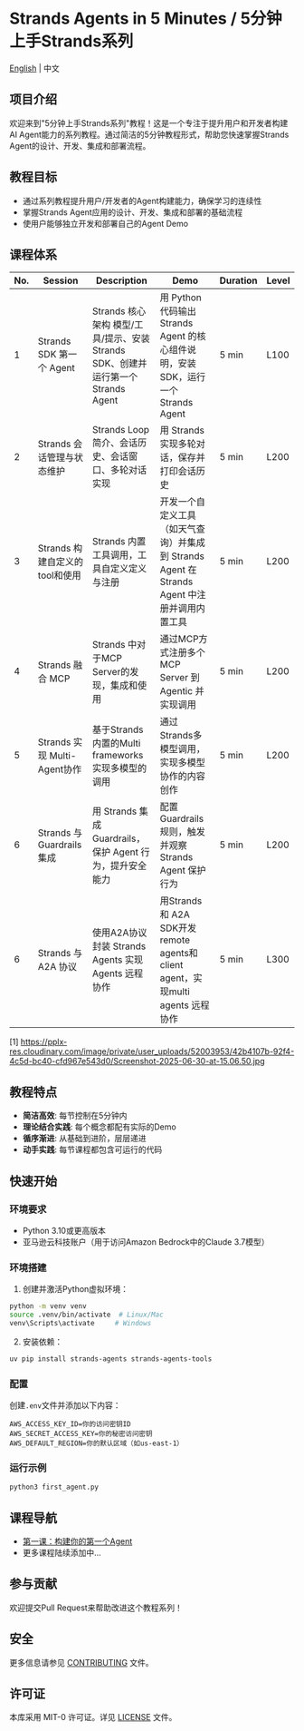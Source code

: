 # Strands Agents in 5 Minutes / 5分钟上手Strands系列

[English](README_EN.md) | 中文

## 项目介绍
欢迎来到"5分钟上手Strands系列"教程！这是一个专注于提升用户和开发者构建AI Agent能力的系列教程。通过简洁的5分钟教程形式，帮助您快速掌握Strands Agent的设计、开发、集成和部署流程。

## 教程目标
- 通过系列教程提升用户/开发者的Agent构建能力，确保学习的连续性
- 掌握Strands Agent应用的设计、开发、集成和部署的基础流程
- 使用户能够独立开发和部署自己的Agent Demo

## 课程体系
| No. | Session | Description | Demo | Duration | Level |
|-----|---------|-------------|------|----------|-------|
| 1 | Strands SDK 第一个 Agent | Strands 核心架构 模型/工具/提示、安装 Strands SDK、创建并运行第一个 Strands Agent | 用 Python 代码输出 Strands Agent 的核心组件说明，安装 SDK，运行一个 Strands Agent | 5 min | L100 |
| 2 | Strands 会话管理与状态维护 | Strands Loop 简介、会话历史、会话窗口、多轮对话实现 | 用 Strands 实现多轮对话，保存并打印会话历史 | 5 min | L200 |
| 3 | Strands 构建自定义的 tool和使用 | Strands 内置工具调用，工具自定义定义与注册 | 开发一个自定义工具（如天气查询）并集成到 Strands Agent 在 Strands Agent 中注册并调用内置工具 | 5 min | L200 |
| 4 | Strands 融合 MCP | Strands 中对于MCP Server的发现，集成和使用 | 通过MCP方式注册多个MCP Server 到Agentic 并实现调用 | 5 min | L200 |
| 5 | Strands 实现 Multi-Agent协作 | 基于Strands内置的Multi frameworks实现多模型的调用 | 通过Strands多模型调用，实现多模型协作的内容创作 | 5 min | L200 |
| 6 | Strands 与 Guardrails 集成 | 用 Strands 集成 Guardrails，保护 Agent 行为，提升安全能力 | 配置 Guardrails 规则，触发并观察 Strands Agent 保护行为 | 5 min | L200 |
| 6 | Strands 与A2A 协议 | 使用A2A协议封装 Strands Agents 实现 Agents 远程协作 | 用Strands 和 A2A SDK开发 remote agents和client agent，实现multi agents 远程协作 | 5 min | L300 |

[1] https://pplx-res.cloudinary.com/image/private/user_uploads/52003953/42b4107b-92f4-4c5d-bc40-cfd967e543d0/Screenshot-2025-06-30-at-15.06.50.jpg

## 教程特点
- **简洁高效**: 每节控制在5分钟内
- **理论结合实践**: 每个概念都配有实际的Demo
- **循序渐进**: 从基础到进阶，层层递进
- **动手实践**: 每节课程都包含可运行的代码

## 快速开始

### 环境要求
- Python 3.10或更高版本
- 亚马逊云科技账户（用于访问Amazon Bedrock中的Claude 3.7模型）

### 环境搭建
1. 创建并激活Python虚拟环境：
```bash
python -m venv venv
source .venv/bin/activate  # Linux/Mac
venv\Scripts\activate     # Windows
```

2. 安装依赖：
```bash
uv pip install strands-agents strands-agents-tools
```

### 配置
创建`.env`文件并添加以下内容：
```
AWS_ACCESS_KEY_ID=你的访问密钥ID
AWS_SECRET_ACCESS_KEY=你的秘密访问密钥
AWS_DEFAULT_REGION=你的默认区域（如us-east-1）
```

### 运行示例
```bash
python3 first_agent.py
```

## 课程导航
- [第一课：构建你的第一个Agent](01_first_agent/first_agent.md)
- 更多课程陆续添加中...

## 参与贡献
欢迎提交Pull Request来帮助改进这个教程系列！

## 安全
更多信息请参见 [CONTRIBUTING](CONTRIBUTING.md) 文件。

## 许可证
本库采用 MIT-0 许可证。详见 [LICENSE](LICENSE) 文件。
